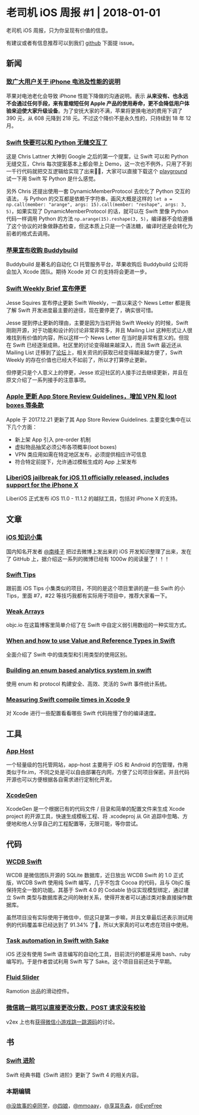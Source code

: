# 老司机 iOS 周报 #1 | 2018-01-01

老司机 iOS 周报，只为你呈现有价值的信息。

有建议或者有信息推荐可以到我们 [github](https://github.com/SwiftOldDriver/iOS-Weekly) 下面提 issue。

## 新闻

### [致广大用户关于 iPhone 电池及性能的说明](https://www.apple.com/cn/iphone-battery-and-performance/)

苹果对电池老化会导致 iPhone 性能下降做的沟通说明。表示 **从来没有、也永远不会通过任何手段，来有意缩短任何 Apple 产品的使用寿命，更不会降低用户体验来迫使大家升级设备**。为了安抚大家的不满，苹果将更换电池的费用下调了 390 元，从 608 元降到 218 元。不过这个降价不是永久性的，只持续到 18 年 12 月。

### [Swift 快要可以和 Python 无缝交互了](https://lists.swift.org/pipermail/swift-evolution/Week-of-Mon-20171204/042029.html)

这是 Chris Lattner 大神到 Google 之后的第一个提案，让 Swift 可以和 Python 无缝交互，Chris 每次提案基本上都会带上 Demo，这一次也不例外，只用了不到一千行代码就把交互逻辑给实现了出来🤷‍♂️，大家可以直接下载这个 [playground](https://lists.swift.org/pipermail/swift-evolution/attachments/20171206/9103f31e/attachment.zip) 试一下用 Swift 写 Python 是什么感觉。

另外 Chris 还提出使用一套 DynamicMemberProtocol 去优化了 Python 交互的语法， 与 Python 的交互都是依赖于字符串，画风大概是这样的 `let a = np.call(member: "arange", args: 15).call(member: "reshape", args: 3, 5)`，如果实现了 DynamicMemberProtocol 的话，就可以在 Swift 里像 Python 代码一样调用 Python 的方法 `np.arange(15).reshape(3, 5)`，编译器不会给遵循了这个协议的对象做静态检查，但这本质上只是一个语法糖，编译时还是会转化为前者的格式去调用。

### [苹果宣布收购 Buddybuild](https://mp.weixin.qq.com/s?__biz=MzA3ODg4MDk0Ng==&mid=2651114092&idx=1&sn=2647b0230a12333e1b866e11165d7aa8)
Buddybuild 是著名的自动化 CI 托管服务平台，苹果收购后 Buddybuild 公司将会加入 Xcode 团队。期待 Xcode 对 CI 的支持将会更进一步。


### [Swift Weekly Brief 宣布停更](https://www.jessesquires.com/blog/swift-weekly-brief-hiatus/)

Jesse Squires 宣布停止更新 Swift Weekly，一直以来这个 News Letter 都是我了解 Swift 开发进度最主要的途径，现在要停更了，确实很可惜。

Jesse 提到停止更新的理由，主要是因为当初开始 Swift Weekly 的时候，Swift 刚刚开源，对于功能和设计的讨论非常非常多，并且 Mailing List 这种形式让人很难找到有价值的内容，所以这样一个 News Letter 在当时是非常有意义的。但现在 Swift 已经逐渐成熟，社区里的讨论变得越来越深入，而且 Swift 最近还从 Mailing List 迁移到了[论坛](https://forums.swift.org)上，相关资讯的获取已经变得越来越方便了，Swift Weekly 的存在价值也已经大不如前了，所以才打算停止更新。

但停更只是个人意义上的停更，Jesse 欢迎社区的人接手过去继续更新，并且在原文介绍了一系列接手的注意事项。

### [Apple 更新 App Store Review Guidelines，增加 VPN 和 loot boxes 等条款](http://www.appstorereviewguidelineshistory.com/)

Apple 于 2017.12.21 更新了其 App Store Review Guidelines. 主要变化集中在以下几个方面：

- 新上架 App 引入 pre-order 机制
- 虚拟物品抽奖必须公布各项概率(loot boxes)
- VPN 类应用如需在特定地区发布，必须提供相应许可信息
- 符合特定前提下，允许通过模板生成的 App 上架发布

### [LiberiOS jailbreak for iOS 11 officially released, includes support for the iPhone X](https://www.modmy.com/liberty-jailbreak-ios-11-released-includes-cydia-and-support-iphone-x)

LiberiOS 正式发布 iOS 11.0 - 11.1.2	的越狱工具，包括对 iPhone X 的支持。

## 文章

### [iOS 知识小集](https://github.com/southpeak/iOS-tech-set)

国内知名开发者 [@南峰子](https://weibo.com/touristdiary) 把过去微博上发出来的 iOS 开发知识整理了出来，发在了 GitHub 上，据介绍这一系列的微博已经有 1000w 的阅读量了！！！

### [Swift Tips](https://github.com/johnsundell/swifttips#53-string-based-enums-in-string-interpolation)

跟前面 iOS Tips 小集类似的项目，不同的是这个项目里讲的是一些 Swift 的小 Tips，里面 #7，#22 等技巧我都有实际用于项目中，推荐大家看一下。

### [Weak Arrays](https://www.objc.io/blog/2017/12/28/weak-arrays/)

objc.io 在这篇博客里简单介绍了在 Swift 中自定义弱引用数组的一种实现方式。

### [When and how to use Value and Reference Types in Swift](https://khawerkhaliq.com/blog/swift-value-types-reference-types/)

全面介绍了 Swift 中的值类型和引用类型的使用区别。

### [Building an enum based analytics system in swift](https://www.swiftbysundell.com/posts/building-an-enum-based-analytics-system-in-swift)

使用 enum 和 protocol 构建安全、高效、灵活的 Swift 事件统计系统。

### [Measuring Swift compile times in Xcode 9](https://www.jessesquires.com/blog/measuring-compile-times-xcode9/)

对 Xcode 进行一些配置看看哪些 Swift 代码拖慢了你的编译速度。

## 工具

### [App Host](https://github.com/pluosi/app-host)
一个轻量级的包托管网站，app-host 主要用于 iOS 和 Android 的包管理，作用类似于fir.im，不同之处是可以自由部署在内网，方便了公司项目保密。并且代码开源也可以方便根据各自需求进行定制化开发。

### [XcodeGen](https://github.com/yonaskolb/XcodeGen)
XcodeGen 是一个根据已有的代码文件 / 目录和简单的配置文件来生成 Xcode project 的开源工具，快速生成模板工程、将 .xcodeproj 从 Git 追踪中忽略、方便地和他人分享自己的工程配置等，无限可能，等你尝试。

## 代码

### [WCDB Swift](https://mp.weixin.qq.com/s/mf-JDZrTHAS0ViJBbpC1cA)

WCDB 是微信团队开源的 SQLite 数据库，近日放出 WCDB Swift 的 1.0 正式版，WCDB Swift 使用纯 Swift 编写，几乎不包含 Cocoa 的代码，且与 ObjC 版保持完全一致的功能。其基于 Swift 4.0 的 Codable 协议实现模型绑定，通过建立 Swift 类型与数据库表之间的映射关系，使得开发者可以通过类对象直接操作数据库。

虽然项目没有实际使用于微信中，但这只是第一步嘛，并且文章最后还表示测试用例的代码覆盖率已经达到了 91.34% 了🤑，所以大家真的可以考虑在项目中使用。

### [Task automation in Swift with Sake](http://ppinera.es/2017/12/15/sake.html)

iOS 还没有使用 Swift 语言编写的自动化工具，目前流行的都是采用 bash、ruby 编写的。于是作者尝试利用 Swift 写了 Sake。这个项目目前还处于早期。

### [Fluid Slider](https://github.com/Ramotion/fluid-slider)

Ramotion 出品的滑动控件。

### [微信跳一跳可以直接更改分数，POST 请求没有校验](https://gist.github.com/feix/6dd1f62a54c5efa10f1e1c24f8efc417)

v2ex 上也有[获得微信小游戏跳一跳源码](https://www.v2ex.com/t/419352)的讨论。

## 书

### [Swift 进阶](https://objccn.io/products/advanced-swift/)

Swift 经典书籍《Swift 进阶》更新了 Swift 4 的相关内容。

### 本期编辑

[@没故事的卓同学](https://weibo.com/1926303682/profile)，[@四娘](https://kemchenj.github.io)，[@mmoaay](https://weibo.com/u/1302422271)，[@享耳先森](https://github.com/iblacksun)，[@EyreFree](https://weibo.com/eyrefree777)
